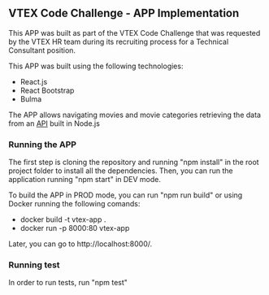 ## VTEX Code Challenge - APP Implementation

This APP was built as part of the VTEX Code Challenge that was requested by the VTEX HR team during its recruiting process for a Technical Consultant position.

This APP was built using the following technologies:

- React.js
- React Bootstrap
- Bulma

The APP allows navigating movies and movie categories retrieving the data from an [API](https://github.com/leramosz/vtex-challenge-api) built in Node.js

### Running the APP

The first step is cloning the repository and running "npm install" in the root project folder to install all the dependencies. Then, you can run the application running "npm start" in DEV mode. 

To build the APP in PROD mode, you can run "npm run build" or using Docker running the following comands:

- docker build -t vtex-app .
- docker run -p 8000:80 vtex-app

Later, you can go to http://localhost:8000/.

### Running test

In order to run tests, run "npm test"